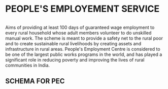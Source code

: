 
# PEOPLE'S EMPLOYEMENT SERVICE
<img src="https://i.postimg.cc/63WG8gmJ/People-s-Employement-Centre.png" alt="">
<p>Aims of providing at least 100 days of guaranteed wage employment to every rural household whose adult members volunteer to do unskilled manual work. The scheme is meant to provide a safety net to the rural poor and to create sustainable rural livelihoods by creating assets and infrastructure in rural areas. People's Employment Centre is considered to be one of the largest public works programs in the world, and has played a significant role in reducing poverty and improving the lives of rural communities in India.</p>

  

  <h2>SCHEMA FOR PEC</h2>

  <img src="https://i.postimg.cc/CKQzK5kD/Screenshot-167.png" alt="">
